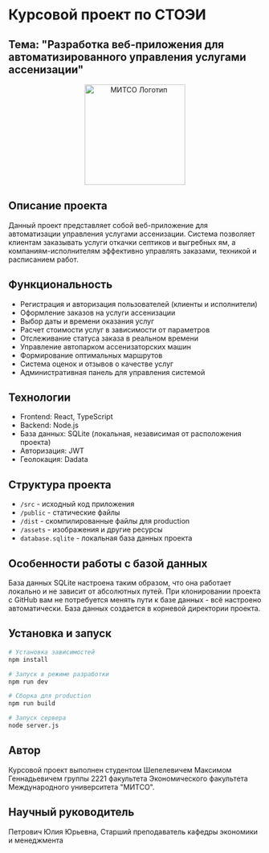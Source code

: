 # Курсовой проект по СТОЭИ
## Тема: "Разработка веб-приложения для автоматизированного управления услугами ассенизации"

<div align="center">
  <img src="./assets/mitso-logo.png" alt="МИТСО Логотип" width="200">
</div>

## Описание проекта
Данный проект представляет собой веб-приложение для автоматизации управления услугами ассенизации. Система позволяет клиентам заказывать услуги откачки септиков и выгребных ям, а компаниям-исполнителям эффективно управлять заказами, техникой и расписанием работ.

## Функциональность
- Регистрация и авторизация пользователей (клиенты и исполнители)
- Оформление заказов на услуги ассенизации
- Выбор даты и времени оказания услуг
- Расчет стоимости услуг в зависимости от параметров
- Отслеживание статуса заказа в реальном времени
- Управление автопарком ассенизаторских машин
- Формирование оптимальных маршрутов
- Система оценок и отзывов о качестве услуг
- Административная панель для управления системой

## Технологии
- Frontend: React, TypeScript
- Backend: Node.js
- База данных: SQLite (локальная, независимая от расположения проекта)
- Авторизация: JWT
- Геолокация: Dadata

## Структура проекта
- `/src` - исходный код приложения
- `/public` - статические файлы
- `/dist` - скомпилированные файлы для production
- `/assets` - изображения и другие ресурсы
- `database.sqlite` - локальная база данных проекта

## Особенности работы с базой данных
База данных SQLite настроена таким образом, что она работает локально и не зависит от абсолютных путей. При клонировании проекта с GitHub вам не потребуется менять пути к базе данных - всё настроено автоматически. База данных создается в корневой директории проекта.

## Установка и запуск
```bash
# Установка зависимостей
npm install

# Запуск в режиме разработки
npm run dev

# Сборка для production
npm run build

# Запуск сервера
node server.js
```

## Автор
Курсовой проект выполнен студентом Шепелевичем Максимом Геннадьевичем группы 2221 факультета Экономического факультета Международного университета "МИТСО".

## Научный руководитель
Петрович Юлия Юрьевна, Старший преподаватель кафедры экономики и менеджмента